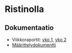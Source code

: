 # Ristinolla

## Dokumentaatio
- Viikkoraportit: [vko 1](https://github.com/emmalait/tictactoe/blob/master/documentation/report_wk1.md), [vko 2](https://github.com/emmalait/tictactoe/blob/master/documentation/report_wk2.md)
- [Määrittelydokumentti](https://github.com/emmalait/tictactoe/blob/master/documentation/specification.md)
